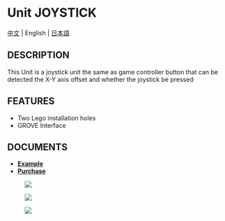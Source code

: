 # Unit JOYSTICK

[中文](/zh_CN/product_documents/units/unit_joystick) | English | [日本語](ja/product_documents/units/unit_joystick)

## DESCRIPTION

This Unit is a joystick unit the same as game controller button that can be detected the X-Y axis offset and whether the joystick be pressed

## FEATURES

-  Two Lego installation holes
-  GROVE Interface

## DOCUMENTS

- **[Example](https://github.com/m5stack/M5Stack/tree/master/examples/Unit/Joystick)**
- **[Purchase](https://www.aliexpress.com/store/product/M5Stack-Official-New-Joystick-Unit-MEGA328P-I2C-Grove-Connector-Compatible-X-Y-Axis-Button-for-ESP32/3226069_32921785624.html?spm=a2g1x.12024536.productList_2187621.10)**

<figure>
    <img src="assets/img/product_pics/units/M5GO_Unit_joystick.png">
</figure>

<figure>
    <img src="assets/img/product_pics/units/M5GO_Unit_joystick_2.png">
</figure>

<figure>
    <img src="assets/img/product_pics/units/M5GO_Unit_joystick_3.png">
</figure>